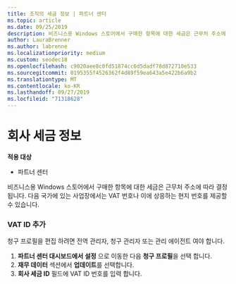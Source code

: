 ```yaml
---
title: 조직의 세금 정보 | 파트너 센터
ms.topic: article
ms.date: 09/25/2019
description: 비즈니스용 Windows 스토어에서 구매한 항목에 대한 세금은 근무처 주소에 따라 결정됩니다. 다음 국가에 있는 사업장에서는 VAT 번호나 이에 상응하는 현지 번호를 제공할 수 있습니다.
author: LauraBrenner
ms.author: labrenne
ms.localizationpriority: medium
ms.custom: seodec18
ms.openlocfilehash: c9020aee8c0fd51874cc6d5dadf78d872710e533
ms.sourcegitcommit: 0195355f4526362f4d89f59ea643a5e422b6a9b2
ms.translationtype: MT
ms.contentlocale: ko-KR
ms.lasthandoff: 09/27/2019
ms.locfileid: "71318628"
---
```

# <a name="company-tax-information"></a>회사 세금 정보

**적용 대상**

-  파트너 센터

비즈니스용 Windows 스토어에서 구매한 항목에 대한 세금은 근무처 주소에 따라 결정됩니다. 다음 국가에 있는 사업장에서는 VAT 번호나 이에 상응하는 현지 번호를 제공할 수 있습니다.

### <a name="add-your-vat-id"></a>VAT ID 추가

청구 프로필을 편집 하려면 전역 관리자, 청구 관리자 또는 관리 에이전트 여야 합니다.

1.  **파트너 센터 대시보드에서** **설정** 으로 이동한 다음 **청구 프로필**을 선택 합니다.
2.  **재무 데이터** 섹션에서 **업데이트**를 선택합니다.
3.  **회사 세금 ID** 필드에 VAT ID 번호를 입력 합니다.



 



